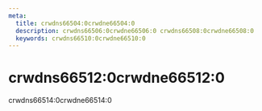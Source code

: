 ```yaml
---
meta:
  title: crwdns66504:0crwdne66504:0
  description: crwdns66506:0crwdne66506:0 crwdns66508:0crwdne66508:0
  keywords: crwdns66510:0crwdne66510:0
---
```


# crwdns66512:0crwdne66512:0
crwdns66514:0crwdne66514:0

<entry-ad />

<doc-footer />
